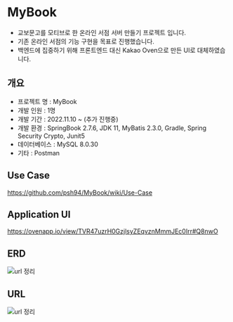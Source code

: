 # MyBook
- 교보문고를 모티브로 한 온라인 서점 서버 만들기 프로젝트 입니다.
- 기존 온라인 서점의 기능 구현을 목표로 진행했습니다.
- 백엔드에 집중하기 위해 프론트엔드 대신 Kakao Oven으로 만든 UI로 대체하였습니다.

## 개요
- 프로젝트 명 : MyBook
- 개발 인원 : 1명
- 개발 기간 : 2022.11.10 ~ (추가 진행중)
- 개발 환경 : SpringBook 2.7.6, JDK 11, MyBatis 2.3.0, Gradle, Spring Security Crypto, Junit5
- 데이터베이스 : MySQL 8.0.30
- 기타 : Postman

## Use Case
https://github.com/psh94/MyBook/wiki/Use-Case


## Application UI

https://ovenapp.io/view/TVR47uzrH0GzjlsyZEqvznMmmJEc0Irr#Q8nwO

## ERD
![url 정리](https://user-images.githubusercontent.com/84213252/210503783-38952911-11d1-403b-8992-0ebde2456c84.PNG)




## URL
![url 정리](https://user-images.githubusercontent.com/84213252/210178344-99f2fb2f-9c1c-4de1-89be-53598e3d20c2.PNG)
